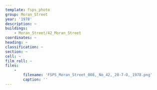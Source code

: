 ```yaml
---
template: fsps_photo
group: Moran_Street
year: '1978'
description: ~
buildings:
    - Moran_Street/42_Moran_Street
coordinates: ~
heading: ~
classification: ~
section: ~
cell: ~
film_roll: ~
files:
    -
        filename: 'FSPS_Moran_Street_008,_No_42,_20-7-O,_1978.png'
        caption: ''
---
```

